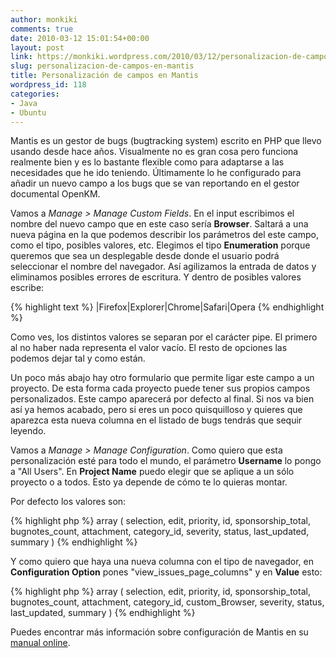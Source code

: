 ```yaml
---
author: monkiki
comments: true
date: 2010-03-12 15:01:54+00:00
layout: post
link: https://monkiki.wordpress.com/2010/03/12/personalizacion-de-campos-en-mantis/
slug: personalizacion-de-campos-en-mantis
title: Personalización de campos en Mantis
wordpress_id: 118
categories:
- Java
- Ubuntu
---
```


Mantis es un gestor de bugs (bugtracking system) escrito en PHP que llevo usando desde hace años. Visualmente no es gran cosa pero funciona realmente bien y es lo bastante flexible como para adaptarse a las necesidades que he ido teniendo. Últimamente lo he configurado para añadir un nuevo campo a los bugs que se van reportando en el gestor documental OpenKM.

Vamos a _Manage > Manage Custom Fields_. En el input escribimos el nombre del nuevo campo que en este caso sería **Browser**. Saltará a una nueva página en la que podemos describir los parámetros del este campo, como el tipo, posibles valores, etc. Elegimos el tipo **Enumeration** porque queremos que sea un desplegable desde donde el usuario podrá seleccionar el nombre del navegador. Así agilizamos la entrada de datos y eliminamos posibles errores de escritura. Y dentro de posibles valores escribe:

{% highlight text %}
|Firefox|Explorer|Chrome|Safari|Opera
{% endhighlight %}

Como ves, los distintos valores se separan por el carácter pipe. El primero al no haber nada representa el valor vacío. El resto de opciones las podemos dejar tal y como están.

Un poco más abajo hay otro formulario que permite ligar este campo a un proyecto. De esta forma cada proyecto puede tener sus propios campos personalizados. Este campo aparecerá por defecto al final. Si nos va bien así ya hemos acabado, pero si eres un poco quisquilloso y quieres que aparezca esta nueva columna en el listado de bugs tendrás que sequir leyendo.

Vamos a _Manage > Manage Configuration_. Como quiero que esta personalización esté para todo el mundo, el parámetro **Username** lo pongo a "All Users". En **Project Name** puedo elegir que se aplique a un sólo proyecto o a todos. Esto ya depende de cómo te lo quieras montar.

Por defecto los valores son:

{% highlight php %}
array ( selection, edit, priority, id, sponsorship_total, bugnotes_count, attachment, category_id, severity, status, last_updated, summary )
{% endhighlight %}

Y como quiero que haya una nueva columna con el tipo de navegador, en **Configuration Option** pones "view_issues_page_columns" y en **Value** esto:

{% highlight php %}
array ( selection, edit, priority, id, sponsorship_total, bugnotes_count, attachment, category_id, custom_Browser, severity, status, last_updated, summary )
{% endhighlight %}

Puedes encontrar más información sobre configuración de Mantis en su [manual online](http://docs.mantisbt.org/master/en/administration_guide.html).
